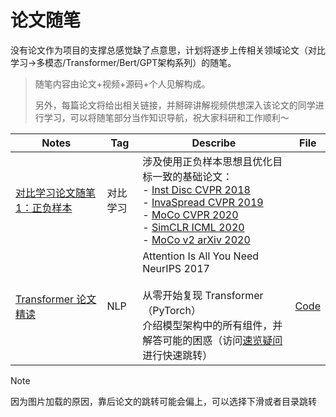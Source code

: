 # 论文随笔

没有论文作为项目的支撑总感觉缺了点意思，计划将逐步上传相关领域论文（对比学习->多模态/Transformer/Bert/GPT架构系列）的随笔。

> 随笔内容由论文+视频+源码+个人见解构成。
>
> 另外，每篇论文将给出相关链接，并掰碎讲解视频供想深入该论文的同学进行学习，可以将随笔部分当作知识导航，祝大家科研和工作顺利～

| Notes                                                        | Tag      | Describe                                                     | File                                                         |
| ------------------------------------------------------------ | -------- | ------------------------------------------------------------ | ------------------------------------------------------------ |
| [对比学习论文随笔 1：正负样本](https://github.com/Hoper-J/AI-Guide-and-Demos-zh_CN/blob/master/PaperNotes/对比学习论文随笔%201：正负样本.md) | 对比学习 | 涉及使用正负样本思想且优化目标一致的基础论文：<br />- [Inst Disc CVPR 2018](https://github.com/Hoper-J/AI-Guide-and-Demos-zh_CN/blob/master/PaperNotes/对比学习论文随笔%201：正负样本.md#inst-disc)<br />- [InvaSpread CVPR 2019](https://github.com/Hoper-J/AI-Guide-and-Demos-zh_CN/blob/master/PaperNotes/对比学习论文随笔%201：正负样本.md#invaspread)<br />- [MoCo CVPR 2020](https://github.com/Hoper-J/AI-Guide-and-Demos-zh_CN/blob/master/PaperNotes/对比学习论文随笔%201：正负样本.md#moco)<br />- [SimCLR ICML 2020](https://github.com/Hoper-J/AI-Guide-and-Demos-zh_CN/blob/master/PaperNotes/对比学习论文随笔%201：正负样本.md#simclr)<br />- [MoCo v2 arXiv 2020](https://github.com/Hoper-J/AI-Guide-and-Demos-zh_CN/blob/master/PaperNotes/对比学习论文随笔%201：正负样本.md#moco-v2) |                                                              |
| [Transformer 论文精读](https://github.com/Hoper-J/AI-Guide-and-Demos-zh_CN/blob/master/PaperNotes/Transformer%20论文精读.md) | NLP      | Attention Is All You Need<br />NeurIPS 2017<br /><br />从零开始复现 Transformer（PyTorch）<br />介绍模型架构中的所有组件，并解答可能的困惑（访问[速览疑问](https://github.com/Hoper-J/AI-Guide-and-Demos-zh_CN/blob/master/PaperNotes/Transformer%20论文精读.md#速览疑问)进行快速跳转） | [Code](https://github.com/Hoper-J/AI-Guide-and-Demos-zh_CN/blob/master/PaperNotes/Demos/动手实现%20Transformer.ipynb) |

> [!note]
>
> 因为图片加载的原因，靠后论文的跳转可能会偏上，可以选择下滑或者目录跳转
